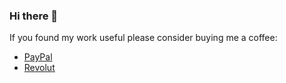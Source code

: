 ### Hi there 👋

If you found my work useful please consider buying me a coffee:
* [PayPal](https://paypal.me/DamianSypniewski)
* [Revolut](https://revolut.me/damiansypniewski)
